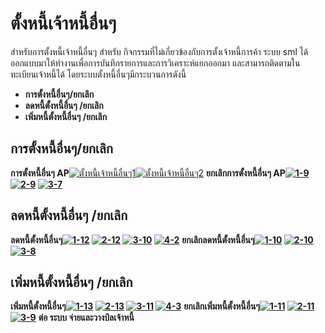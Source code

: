 # ตั้งหนี้เจ้าหนี้อื่นๆ

สำหรับการตั้งหนี้เจ้าหนี้อื่นๆ สำหรับ
กิจกรรมที่ไม่เกี่ยวข้องกับการตั้งเจ้าหนี้การค้า ระบบ sml
ได้ออกแบบมาให้ทำงานเพื่อการบันทึกรายการและการวิเคราะห์แยกออกมา
และสามารถติดตามในทะเบียนเจ้าหนี้ได้ โดยระบบตั้งหนี้อื่นๆมีกระบวนการดังนี้

  * **การตั้งหนี้อื่นๆ/ยกเลิก**
  * **ลดหนี้ตั้งหนี้อื่นๆ /ยกเลิก**
  * **เพิ่มหนี้ตั้งหนี้อื่นๆ /ยกเลิก**



## **การตั้งหนี้อื่นๆ/ยกเลิก**

**การตั้งหนี้อื่นๆ AP**[![ตั้งหนี้เจ้าหนี้อื่นๆ1](http://www.smlaccount.com/manual/wp-content/uploads/2017/10/ตั้งหนี้เจ้าหนี้อื่นๆ1.jpg)](http://www.smlaccount.com/manual/wp-content/uploads/2017/10/ตั้งหนี้เจ้าหนี้อื่นๆ1.jpg)[![ตั้งหนี้เจ้าหนี้อื่นๆ2](http://www.smlaccount.com/manual/wp-content/uploads/2017/10/ตั้งหนี้เจ้าหนี้อื่นๆ2.jpg)](http://www.smlaccount.com/manual/wp-content/uploads/2017/10/ตั้งหนี้เจ้าหนี้อื่นๆ2.jpg) **ยกเลิกการตั้งหนี้อื่นๆ
AP[![1-9](http://www.smlaccount.com/manual/wp-content/uploads/2017/10/1-9.jpg)](http://www.smlaccount.com/manual/wp-content/uploads/2017/10/1-9.jpg) [![2-9](http://www.smlaccount.com/manual/wp-content/uploads/2017/10/2-9.jpg)](http://www.smlaccount.com/manual/wp-content/uploads/2017/10/2-9.jpg) [![3-7](http://www.smlaccount.com/manual/wp-content/uploads/2017/10/3-7.jpg)](http://www.smlaccount.com/manual/wp-content/uploads/2017/10/3-7.jpg)**  

## **ลดหนี้ตั้งหนี้อื่นๆ /ยกเลิก**

**ลดหนี้ตั้งหนี้อื่นๆ[![1-12](http://www.smlaccount.com/manual/wp-content/uploads/2017/10/1-12.jpg)](http://www.smlaccount.com/manual/wp-content/uploads/2017/10/1-12.jpg) [![2-12](http://www.smlaccount.com/manual/wp-content/uploads/2017/10/2-12.jpg)](http://www.smlaccount.com/manual/wp-content/uploads/2017/10/2-12.jpg) [![3-10](http://www.smlaccount.com/manual/wp-content/uploads/2017/10/3-10.jpg)](http://www.smlaccount.com/manual/wp-content/uploads/2017/10/3-10.jpg) [![4-2](http://www.smlaccount.com/manual/wp-content/uploads/2017/10/4-2.jpg)](http://www.smlaccount.com/manual/wp-content/uploads/2017/10/4-2.jpg)**
**ยกเลิกลดหนี้ตั้งหนี้อื่นๆ[![1-10](http://www.smlaccount.com/manual/wp-content/uploads/2017/10/1-10.jpg)](http://www.smlaccount.com/manual/wp-content/uploads/2017/10/1-10.jpg) [![2-10](http://www.smlaccount.com/manual/wp-content/uploads/2017/10/2-10.jpg)](http://www.smlaccount.com/manual/wp-content/uploads/2017/10/2-10.jpg) [![3-8](http://www.smlaccount.com/manual/wp-content/uploads/2017/10/3-8.jpg)](http://www.smlaccount.com/manual/wp-content/uploads/2017/10/3-8.jpg)**  

## **เพิ่มหนี้ตั้งหนี้อื่นๆ /ยกเลิก**

**เพิ่มหนี้ตั้งหนี้อื่นๆ[![1-13](http://www.smlaccount.com/manual/wp-content/uploads/2017/10/1-13.jpg)](http://www.smlaccount.com/manual/wp-content/uploads/2017/10/1-13.jpg) [![2-13](http://www.smlaccount.com/manual/wp-content/uploads/2017/10/2-13.jpg)](http://www.smlaccount.com/manual/wp-content/uploads/2017/10/2-13.jpg) [![3-11](http://www.smlaccount.com/manual/wp-content/uploads/2017/10/3-11.jpg)](http://www.smlaccount.com/manual/wp-content/uploads/2017/10/3-11.jpg) [![4-3](http://www.smlaccount.com/manual/wp-content/uploads/2017/10/4-3.jpg)](http://www.smlaccount.com/manual/wp-content/uploads/2017/10/4-3.jpg)**
**ยกเลิกเพิ่มหนี้ตั้งหนี้อื่นๆ[![1-11](http://www.smlaccount.com/manual/wp-content/uploads/2017/10/1-11.jpg)](http://www.smlaccount.com/manual/wp-content/uploads/2017/10/1-11.jpg) [![2-11](http://www.smlaccount.com/manual/wp-content/uploads/2017/10/2-11.jpg)](http://www.smlaccount.com/manual/wp-content/uploads/2017/10/2-11.jpg) [![3-9](http://www.smlaccount.com/manual/wp-content/uploads/2017/10/3-9.jpg)](http://www.smlaccount.com/manual/wp-content/uploads/2017/10/3-9.jpg)**   **ต่อ ระบบ จ่ายและวางบิลเจ้าหนี้**

